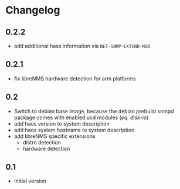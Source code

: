 # Changelog

## 0.2.2
- add additional hass information via `NET-SNMP-EXTEND-MIB`

## 0.2.1
- fix libreNMS hardware detection for arm platforms

## 0.2

- Switch to debian base image, because the debian prebuild snmpd package comes with enabled ucd modules (_eq. disk-io_)
- add haos version to system description
- add haos system hostname to system description
- add libreNMS specific extensions
  - distro detection
  - hardware detection

## 0.1

- Initial version
